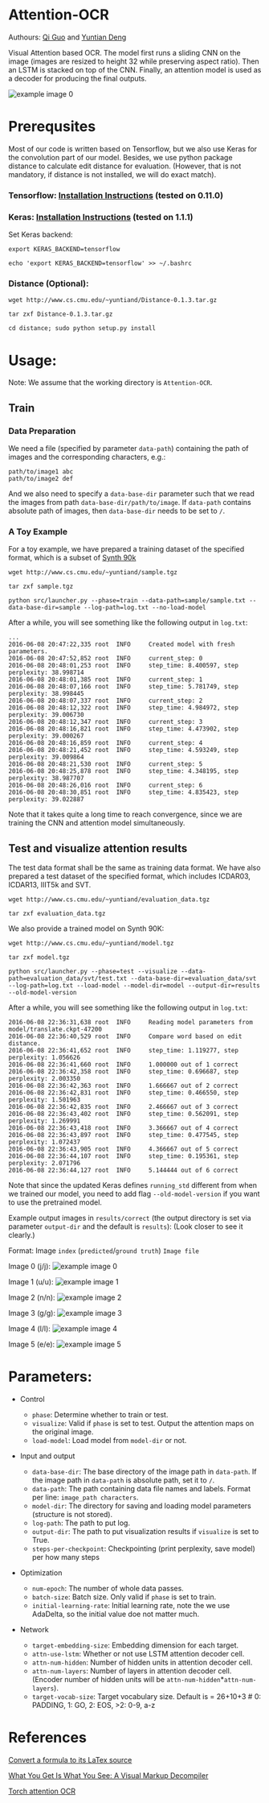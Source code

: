 # Attention-OCR
Authours: [Qi Guo](http://qiguo.ml) and [Yuntian Deng](https://github.com/da03)

Visual Attention based OCR. The model first runs a sliding CNN on the image (images are resized to height 32 while preserving aspect ratio). Then an LSTM is stacked on top of the CNN. Finally, an attention model is used as a decoder for producing the final outputs.

![example image 0](http://cs.cmu.edu/~yuntiand/OCR-2.jpg)

# Prerequsites
Most of our code is written based on Tensorflow, but we also use Keras for the convolution part of our model. Besides, we use python package distance to calculate edit distance for evaluation. (However, that is not mandatory, if distance is not installed, we will do exact match).

### Tensorflow: [Installation Instructions](https://www.tensorflow.org/versions/r0.11/get_started/os_setup.html) (tested on 0.11.0)

### Keras: [Installation Instructions](http://keras.io/#installation) (tested on 1.1.1)

Set Keras backend:

```
export KERAS_BACKEND=tensorflow
```

```
echo 'export KERAS_BACKEND=tensorflow' >> ~/.bashrc
```

### Distance (Optional):

```
wget http://www.cs.cmu.edu/~yuntiand/Distance-0.1.3.tar.gz
```

```
tar zxf Distance-0.1.3.tar.gz
```

```
cd distance; sudo python setup.py install
```

# Usage:

Note: We assume that the working directory is `Attention-OCR`.

## Train

### Data Preparation
We need a file (specified by parameter `data-path`) containing the path of images and the corresponding characters, e.g.:

```
path/to/image1 abc
path/to/image2 def
```

And we also need to specify a `data-base-dir` parameter such that we read the images from path `data-base-dir/path/to/image`. If `data-path` contains absolute path of images, then `data-base-dir` needs to be set to `/`.

### A Toy Example

For a toy example, we have prepared a training dataset of the specified format, which is a subset of [Synth 90k](http://www.robots.ox.ac.uk/~vgg/data/text/)

```
wget http://www.cs.cmu.edu/~yuntiand/sample.tgz
```

```
tar zxf sample.tgz
```

```
python src/launcher.py --phase=train --data-path=sample/sample.txt --data-base-dir=sample --log-path=log.txt --no-load-model
```

After a while, you will see something like the following output in `log.txt`:

```
...
2016-06-08 20:47:22,335 root  INFO     Created model with fresh parameters.
2016-06-08 20:47:52,852 root  INFO     current_step: 0
2016-06-08 20:48:01,253 root  INFO     step_time: 8.400597, step perplexity: 38.998714
2016-06-08 20:48:01,385 root  INFO     current_step: 1
2016-06-08 20:48:07,166 root  INFO     step_time: 5.781749, step perplexity: 38.998445
2016-06-08 20:48:07,337 root  INFO     current_step: 2
2016-06-08 20:48:12,322 root  INFO     step_time: 4.984972, step perplexity: 39.006730
2016-06-08 20:48:12,347 root  INFO     current_step: 3
2016-06-08 20:48:16,821 root  INFO     step_time: 4.473902, step perplexity: 39.000267
2016-06-08 20:48:16,859 root  INFO     current_step: 4
2016-06-08 20:48:21,452 root  INFO     step_time: 4.593249, step perplexity: 39.009864
2016-06-08 20:48:21,530 root  INFO     current_step: 5
2016-06-08 20:48:25,878 root  INFO     step_time: 4.348195, step perplexity: 38.987707
2016-06-08 20:48:26,016 root  INFO     current_step: 6
2016-06-08 20:48:30,851 root  INFO     step_time: 4.835423, step perplexity: 39.022887
```

Note that it takes quite a long time to reach convergence, since we are training the CNN and attention model simultaneously.

## Test and visualize attention results

The test data format shall be the same as training data format. We have also prepared a test dataset of the specified format, which includes ICDAR03, ICDAR13, IIIT5k and SVT.

```
wget http://www.cs.cmu.edu/~yuntiand/evaluation_data.tgz
```

```
tar zxf evaluation_data.tgz
```

We also provide a trained model on Synth 90K:

```
wget http://www.cs.cmu.edu/~yuntiand/model.tgz
```

```
tar zxf model.tgz
```

```
python src/launcher.py --phase=test --visualize --data-path=evaluation_data/svt/test.txt --data-base-dir=evaluation_data/svt --log-path=log.txt --load-model --model-dir=model --output-dir=results --old-model-version
```

After a while, you will see something like the following output in `log.txt`:

```
2016-06-08 22:36:31,638 root  INFO     Reading model parameters from model/translate.ckpt-47200
2016-06-08 22:36:40,529 root  INFO     Compare word based on edit distance.
2016-06-08 22:36:41,652 root  INFO     step_time: 1.119277, step perplexity: 1.056626
2016-06-08 22:36:41,660 root  INFO     1.000000 out of 1 correct
2016-06-08 22:36:42,358 root  INFO     step_time: 0.696687, step perplexity: 2.003350
2016-06-08 22:36:42,363 root  INFO     1.666667 out of 2 correct
2016-06-08 22:36:42,831 root  INFO     step_time: 0.466550, step perplexity: 1.501963
2016-06-08 22:36:42,835 root  INFO     2.466667 out of 3 correct
2016-06-08 22:36:43,402 root  INFO     step_time: 0.562091, step perplexity: 1.269991
2016-06-08 22:36:43,418 root  INFO     3.366667 out of 4 correct
2016-06-08 22:36:43,897 root  INFO     step_time: 0.477545, step perplexity: 1.072437
2016-06-08 22:36:43,905 root  INFO     4.366667 out of 5 correct
2016-06-08 22:36:44,107 root  INFO     step_time: 0.195361, step perplexity: 2.071796
2016-06-08 22:36:44,127 root  INFO     5.144444 out of 6 correct

```

Note that since the updated Keras defines `running_std` different from when we trained our model, you need to add flag `--old-model-version` if you want to use the pretrained model.

Example output images in `results/correct` (the output directory is set via parameter `output-dir` and the default is `results`): (Look closer to see it clearly.)

Format: Image `index` (`predicted`/`ground truth`) `Image file`

Image 0 (j/j): ![example image 0](http://cs.cmu.edu/~yuntiand/2evaluation_data_icdar13_images_word_370.png/image_0.jpg)

Image 1 (u/u): ![example image 1](http://cs.cmu.edu/~yuntiand/2evaluation_data_icdar13_images_word_370.png/image_1.jpg)

Image 2 (n/n): ![example image 2](http://cs.cmu.edu/~yuntiand/2evaluation_data_icdar13_images_word_370.png/image_2.jpg)

Image 3 (g/g): ![example image 3](http://cs.cmu.edu/~yuntiand/2evaluation_data_icdar13_images_word_370.png/image_3.jpg)

Image 4 (l/l): ![example image 4](http://cs.cmu.edu/~yuntiand/2evaluation_data_icdar13_images_word_370.png/image_4.jpg)

Image 5 (e/e): ![example image 5](http://cs.cmu.edu/~yuntiand/2evaluation_data_icdar13_images_word_370.png/image_5.jpg)


# Parameters:

- Control
    * `phase`: Determine whether to train or test.
    * `visualize`: Valid if `phase` is set to test. Output the attention maps on the original image.
    * `load-model`: Load model from `model-dir` or not.

- Input and output
    * `data-base-dir`: The base directory of the image path in `data-path`. If the image path in `data-path` is absolute path, set it to `/`.
    * `data-path`: The path containing data file names and labels. Format per line: `image_path characters`.
    * `model-dir`: The directory for saving and loading model parameters (structure is not stored).
    * `log-path`: The path to put log.
    * `output-dir`: The path to put visualization results if `visualize` is set to True.
    * `steps-per-checkpoint`: Checkpointing (print perplexity, save model) per how many steps

- Optimization
    * `num-epoch`: The number of whole data passes.
    * `batch-size`: Batch size. Only valid if `phase` is set to train.
    * `initial-learning-rate`: Initial learning rate, note the we use AdaDelta, so the initial value doe not matter much.

- Network
    * `target-embedding-size`: Embedding dimension for each target.
    * `attn-use-lstm`: Whether or not use LSTM attention decoder cell.
    * `attn-num-hidden`: Number of hidden units in attention decoder cell.
    * `attn-num-layers`: Number of layers in attention decoder cell. (Encoder number of hidden units will be `attn-num-hidden`*`attn-num-layers`).
    * `target-vocab-size`: Target vocabulary size. Default is = 26+10+3 # 0: PADDING, 1: GO, 2: EOS, >2: 0-9, a-z
    
# References

[Convert a formula to its LaTex source](https://github.com/harvardnlp/im2markup)

[What You Get Is What You See: A Visual Markup Decompiler](https://arxiv.org/pdf/1609.04938.pdf)

[Torch attention OCR](https://github.com/da03/torch-Attention-OCR)

